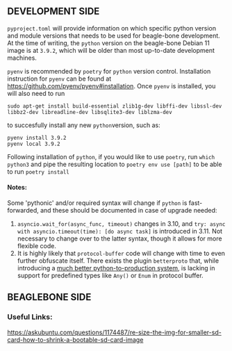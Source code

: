 ## DEVELOPMENT SIDE

`pyproject.toml` will provide information on which specific python version and module versions that needs to be used for beagle-bone development. 
At the time of writing, the `python` version on the beagle-bone Debian 11 image is at `3.9.2`, which will be older than most up-to-date development machines.

`pyenv` is recommended by `poetry` for `python` version control. Installation instruction for `pyenv` can be found at https://github.com/pyenv/pyenv#installation.
 Once `pyenv` is installed, you will also need to run
```commandline
sudo apt-get install build-essential zlib1g-dev libffi-dev libssl-dev libbz2-dev libreadline-dev libsqlite3-dev liblzma-dev
```
to succesfully install any new `python`version, such as:
```commandline
pyenv install 3.9.2
pyenv local 3.9.2  
```
Following installation of `python`, if you would like to use `poetry`, run `which python3` and pipe the resulting location to 
```poetry env use [path]``` to be able to run `poetry install`

#### Notes:
 Some 'pythonic' and/or required syntax will change if `python` is fast-forwarded, and these should be documented in case of upgrade needed:
1. `asyncio.wait_for(async_func, timeout)` changes in 3.10, and `try: async with asyncio.timeout(time): [do async task]` is introduced in 3.11. Not necessary to change over to the latter syntax, though it allows for more flexible code.
2. It is highly likely that `protocol-buffer` code will change with time to even further obfuscate itself. There exists the plugin `betterproto` that, while introducing a [much better python-to-production system](https://github.com/danielgtaylor/python-betterproto#motivation), is lacking in support for predefined types like `Any()` or `Enum` in protocol buffer.

## BEAGLEBONE SIDE
### Useful Links:
https://askubuntu.com/questions/1174487/re-size-the-img-for-smaller-sd-card-how-to-shrink-a-bootable-sd-card-image
